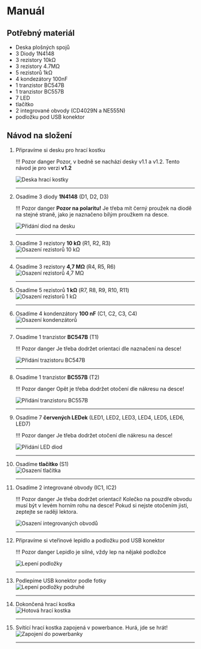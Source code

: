 # Manuál

## Potřebný materiál
- Deska plošných spojů
- 3 Diody 1N4148
- 3 rezistory 10kΩ
- 3 rezistory 4.7MΩ
- 5 rezistorů 1kΩ
- 4 kondezátory 100nF
- 1 tranzistor BC547B
- 1 tranzistor BC557B
- 7 LED
- tlačítko
- 2 integrované obvody (CD4029N a NE555N)
- podložku pod USB konektor


## Návod na složení
1. Připravíme si desku pro hrací kostku<br>

    !!! Pozor danger
        Pozor, v bedně se nachází desky v1.1 a v1.2. Tento návod je pro verzi **v1.2**

    ![Deska hrací kostky](assets/Electronic_dice-01.jpg)<br>
    <hr>

2. Osadíme 3 diody <b>1N4148</b> (D1, D2, D3)

    !!! Pozor danger
        **Pozor na polaritu!** Je třeba mít černý proužek na diodě na stejné straně, jako je naznačeno bílým proužkem na desce.<br>

    ![Přidání diod na desku](assets/Electronic_dice-02.jpg)<br>
    <hr>

3. Osadíme 3 rezistory <b>10 kΩ</b> (R1, R2, R3) <br>
    ![Osazení rezistorů 10 kΩ](assets/Electronic_dice-03.jpg)<br>
    <hr>

4. Osadíme 3 rezistory <b>4,7 MΩ</b> (R4, R5, R6)<br>
    ![Osazení rezistorů 4,7 MΩ](assets/Electronic_dice-04.jpg)<br>
    <hr>

5. Osadíme 5 rezistorů <b>1 kΩ</b> (R7, R8, R9, R10, R11)<br>
    ![Osazení rezistorů 1 kΩ](assets/Electronic_dice-05.jpg)<br>
    <hr>

6. Osadíme 4 kondenzátory <b>100 nF</b> (C1, C2, C3, C4)<br>
    ![Osazení kondenzátorů](assets/Electronic_dice-06.jpg)<br>
    <hr>

7. Osadíme 1 tranzistor <b>BC547B</b> (T1) 

    !!! Pozor danger
        Je třeba dodržet orientaci dle naznačení na desce!<br>

    ![Přidání trazistoru BC547B](assets/Electronic_dice-07.jpg)<br>
    <hr>

8. Osadíme 1 tranzistor <b>BC557B</b> (T2) 

    !!! Pozor danger
        Opět je třeba dodržet otočení dle nákresu na desce!

    ![Přidání tranzistoru BC557B](assets/Electronic_dice-08.jpg)<br>
    <hr>

9. Osadíme 7 <b>červených LEDek</b> (LED1, LED2, LED3, LED4, LED5, LED6, LED7) <br>

    !!! Pozor danger 
        Je třeba dodržet otočení dle nákresu na desce!

    ![Přidání LED diod](assets/Electronic_dice-09.jpg)<br>
    <hr>

10. Osadíme <b>tlačítko</b> (S1)<br>
    ![Osazení tlačítka](assets/Electronic_dice-10.jpg)<br>
    <hr>

11. Osadíme 2 integrované obvody (IC1, IC2) 

    !!! Pozor danger
        Je třeba dodržet orientaci! Kolečko na pouzdře obvodu musí být v levém horním rohu na desce! Pokud si nejste otočením jisti, zeptejte se raději lektora.<br>

    ![Osazení integrovaných obvodů](assets/Electronic_dice-11.jpg)<br>
    <!-- ![RoboSvit schéma](assets/logic-28.jpg)<br>
    12. 
    <hr> -->

    <!-- ![RoboSvit schéma](assets/logic-29.jpg)<br>
    29. 
    <hr> -->
    <hr>

12. Připravíme si vteřinové lepidlo a podložku pod USB konektor<br>

    !!! Pozor danger
        Lepidlo je silné, vždy lep na nějaké podložce

    ![Lepení podložky](assets/Electronic_dice-12.jpg)<br>
    <hr>

13. Podlepíme USB konektor podle fotky<br>
    ![Lepení podložky podruhé](assets/Electronic_dice-13.jpg)<br>
    <hr>

14. Dokončená hrací kostka<br>
    ![Hotová hrací kostka](assets/Electronic_dice-14.jpg)<br>
    <hr>

15. Svítící hrací kostka zapojená v powerbance. Hurá, jde se hrát!<br>
    ![Zapojení do powerbanky](assets/Electronic_dice-15.jpg)<br>
    <hr>
